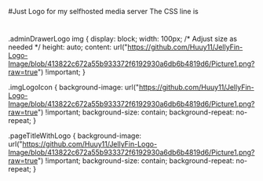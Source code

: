 #Just Logo for my selfhosted media server
The CSS line is 
#
.adminDrawerLogo img {
    display: block;
    width: 100px; /* Adjust size as needed */
    height: auto;
    content: url("https://github.com/Huuy11/JellyFin-Logo-Image/blob/413822c672a55b933372f6192930a6db6b4819d6/Picture1.png?raw=true") !important;
}

.imgLogoIcon {
    background-image: url("https://github.com/Huuy11/JellyFin-Logo-Image/blob/413822c672a55b933372f6192930a6db6b4819d6/Picture1.png?raw=true") !important;
    background-size: contain;
    background-repeat: no-repeat;
}

.pageTitleWithLogo {
    background-image: url("https://github.com/Huuy11/JellyFin-Logo-Image/blob/413822c672a55b933372f6192930a6db6b4819d6/Picture1.png?raw=true") !important;
    background-size: contain;
    background-repeat: no-repeat;
}
